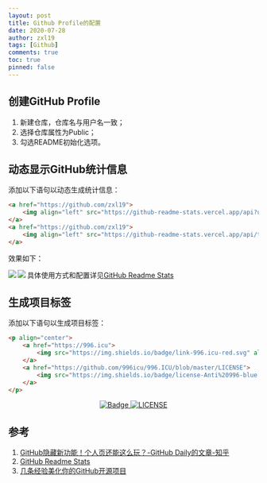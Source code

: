 ```yaml
---
layout: post
title: Github Profile的配置
date: 2020-07-28
author: zxl19
tags: [Github]
comments: true
toc: true
pinned: false
---
```


## 创建GitHub Profile

1. 新建仓库，仓库名与用户名一致；
2. 选择仓库属性为Public；
3. 勾选README初始化选项。

## 动态显示GitHub统计信息

添加以下语句以动态生成统计信息：

```html
<a href="https://github.com/zxl19">
    <img align="left" src="https://github-readme-stats.vercel.app/api?username=zxl19&count_private=true&show_icons=true" />
</a>
<a href="https://github.com/zxl19">
    <img align="left" src="https://github-readme-stats.vercel.app/api/top-langs/?username=zxl19" />
</a>
```

效果如下：

<a href="https://github.com/zxl19">
    <img align="left" src="https://github-readme-stats.vercel.app/api?username=zxl19&count_private=true&show_icons=true" />
</a>
<a href="https://github.com/zxl19">
    <img align="left" src="https://github-readme-stats.vercel.app/api/top-langs/?username=zxl19" />
</a>

具体使用方式和配置详见[GitHub Readme Stats](https://github.com/anuraghazra/github-readme-stats)

## 生成项目标签

添加以下语句以生成项目标签：

```html
<p align="center">
    <a href="https://996.icu">
        <img src="https://img.shields.io/badge/link-996.icu-red.svg" alt="Badge" />
    </a>
    <a href="https://github.com/996icu/996.ICU/blob/master/LICENSE">
        <img src="https://img.shields.io/badge/license-Anti%20996-blue.svg" alt="LICENSE" />
    </a>
</p>
```

<p align="center">
    <a href="https://996.icu">
        <img src="https://img.shields.io/badge/link-996.icu-red.svg" alt="Badge" />
    </a>
    <a href="https://github.com/996icu/996.ICU/blob/master/LICENSE">
        <img src="https://img.shields.io/badge/license-Anti%20996-blue.svg" alt="LICENSE" />
    </a>
</p>

## 参考

1. [GitHub隐藏新功能！个人页还能这么玩？-GitHub Daily的文章-知乎](https://zhuanlan.zhihu.com/p/161029860)
2. [GitHub Readme Stats](https://github.com/anuraghazra/github-readme-stats)
3. [几条经验美化你的GitHub开源项目](https://www.jianshu.com/p/d587b91bacb3)